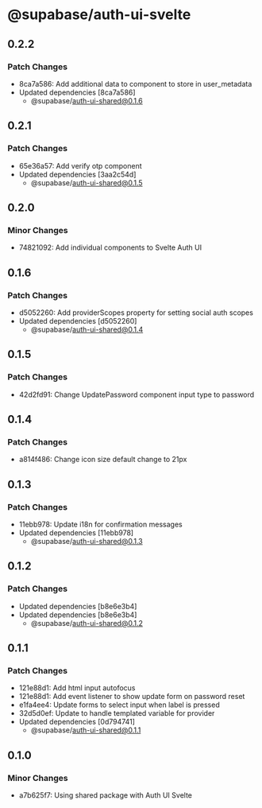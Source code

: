 # @supabase/auth-ui-svelte

## 0.2.2

### Patch Changes

- 8ca7a586: Add additional data to component to store in user_metadata
- Updated dependencies [8ca7a586]
  - @supabase/auth-ui-shared@0.1.6

## 0.2.1

### Patch Changes

- 65e36a57: Add verify otp component
- Updated dependencies [3aa2c54d]
  - @supabase/auth-ui-shared@0.1.5

## 0.2.0

### Minor Changes

- 74821092: Add individual components to Svelte Auth UI

## 0.1.6

### Patch Changes

- d5052260: Add providerScopes property for setting social auth scopes
- Updated dependencies [d5052260]
  - @supabase/auth-ui-shared@0.1.4

## 0.1.5

### Patch Changes

- 42d2fd91: Change UpdatePassword component input type to password

## 0.1.4

### Patch Changes

- a814f486: Change icon size default change to 21px

## 0.1.3

### Patch Changes

- 11ebb978: Update i18n for confirmation messages
- Updated dependencies [11ebb978]
  - @supabase/auth-ui-shared@0.1.3

## 0.1.2

### Patch Changes

- Updated dependencies [b8e6e3b4]
- Updated dependencies [b8e6e3b4]
  - @supabase/auth-ui-shared@0.1.2

## 0.1.1

### Patch Changes

- 121e88d1: Add html input autofocus
- 121e88d1: Add event listener to show update form on password reset
- e1fa4ee4: Update forms to select input when label is pressed
- 32d5d0ef: Update to handle templated variable for provider
- Updated dependencies [0d794741]
  - @supabase/auth-ui-shared@0.1.1

## 0.1.0

### Minor Changes

- a7b625f7: Using shared package with Auth UI Svelte
